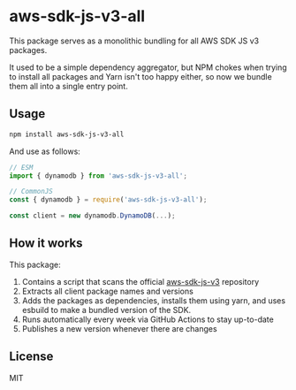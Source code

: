 # aws-sdk-js-v3-all

This package serves as a monolithic bundling for all AWS SDK JS v3 packages.

It used to be a simple dependency aggregator, but NPM chokes when trying to install all packages and Yarn isn't too happy either, so now we bundle them all into a single entry point.

## Usage

```bash
npm install aws-sdk-js-v3-all
```

And use as follows:

```js
// ESM
import { dynamodb } from 'aws-sdk-js-v3-all';

// CommonJS
const { dynamodb } = require('aws-sdk-js-v3-all');

const client = new dynamodb.DynamoDB(...);
```

## How it works

This package:

1. Contains a script that scans the official [aws-sdk-js-v3](https://github.com/aws/aws-sdk-js-v3) repository
2. Extracts all client package names and versions
3. Adds the packages as dependencies, installs them using yarn, and uses esbuild to make a bundled version of the SDK.
4. Runs automatically every week via GitHub Actions to stay up-to-date
5. Publishes a new version whenever there are changes

## License

MIT
